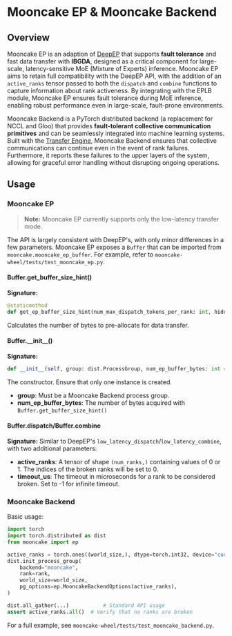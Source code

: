 # Mooncake EP & Mooncake Backend

## Overview

Mooncake EP is an adaption of [DeepEP](https://github.com/deepseek-ai/DeepEP) that supports **fault tolerance** and fast data transfer with **IBGDA**, designed as a critical component for large-scale, latency-sensitive MoE (Mixture of Experts) inference. Mooncake EP aims to retain full compatibility with the DeepEP API, with the addition of an `active_ranks` tensor passed to both the `dispatch` and `combine` functions to capture information about rank activeness. By integrating with the EPLB module, Mooncake EP ensures fault tolerance during MoE inference, enabling robust performance even in large-scale, fault-prone environments.

Mooncake Backend is a PyTorch distributed backend (a replacement for NCCL and Gloo) that provides **fault-tolerant collective communication primitives** and can be seamlessly integrated into machine learning systems. Built with the [Transfer Engine](transfer-engine.md), Mooncake Backend ensures that collective communications can continue even in the event of rank failures. Furthermore, it reports these failures to the upper layers of the system, allowing for graceful error handling without disrupting ongoing operations.

## Usage

### Mooncake EP

> **Note:** Mooncake EP currently supports only the low-latency transfer mode.

The API is largely consistent with DeepEP's, with only minor differences in a few parameters. Mooncake EP exposes a `Buffer` that can be imported from `mooncake.mooncake_ep_buffer`. For example, refer to `mooncake-wheel/tests/test_mooncake_ep.py`.

#### Buffer.get_buffer_size_hint()

**Signature:**

```python
@staticmethod
def get_ep_buffer_size_hint(num_max_dispatch_tokens_per_rank: int, hidden: int, num_ranks: int, num_experts: int) -> int
```

Calculates the number of bytes to pre-allocate for data transfer.

#### Buffer.\_\_init\_\_()

**Signature:**

```python
def __init__(self, group: dist.ProcessGroup, num_ep_buffer_bytes: int = 0)
```

The constructor. Ensure that only one instance is created.

- **group**: Must be a Mooncake Backend process group.
- **num_ep_buffer_bytes**: The number of bytes acquired with `Buffer.get_buffer_size_hint()`

#### Buffer.dispatch/Buffer.combine

**Signature:** Similar to DeepEP's `low_latency_dispatch`/`low_latency_combine`, with two additional parameters:

- **active_ranks**: A tensor of shape `(num_ranks,)` containing values of 0 or 1. The indices of the broken ranks will be set to 0.
- **timeout_us**: The timeout in microseconds for a rank to be considered broken. Set to -1 for infinite timeout.

### Mooncake Backend

Basic usage:

```python
import torch
import torch.distributed as dist
from mooncake import ep

active_ranks = torch.ones((world_size,), dtype=torch.int32, device="cuda")
dist.init_process_group(
    backend="mooncake",
    rank=rank,
    world_size=world_size,
    pg_options=ep.MooncakeBackendOptions(active_ranks),
)

dist.all_gather(...)           # Standard API usage
assert active_ranks.all()  # Verify that no ranks are broken
```

For a full example, see `mooncake-wheel/tests/test_mooncake_backend.py`.

